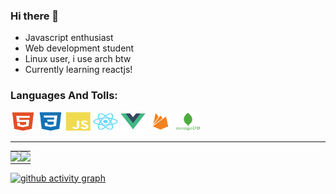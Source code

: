 ### Hi there 👋
- Javascript enthusiast
- Web development student
- Linux user, i use arch btw
- Currently learning reactjs!
### **Languages And Tolls:**
<div style="display: inline_block">
        <img alt="HTML5" height="30" width="40" src="https://raw.githubusercontent.com/devicons/devicon/master/icons/html5/html5-plain.svg"/>
        <img alt="CSS3" height="30" width="40" src="https://raw.githubusercontent.com/devicons/devicon/master/icons/css3/css3-plain.svg"/>
        <img alt="JavaScript" height="30" width="40" src="https://raw.githubusercontent.com/devicons/devicon/master/icons/javascript/javascript-plain.svg"/>
        <img alt="ReactJS" height="30" width="40" src="https://raw.githubusercontent.com/devicons/devicon/master/icons/react/react-original.svg"/>
        <img alt="Vue" height="30" width="40" src="https://raw.githubusercontent.com/devicons/devicon/master/icons/vuejs/vuejs-original.svg"/>
        <img alt="Firebase" height="30" width="40" src="https://raw.githubusercontent.com/devicons/devicon/master/icons/firebase/firebase-plain.svg"/>
        <img alt="MongoDB" height="30" width="40" src ="https://raw.githubusercontent.com/devicons/devicon/master/icons/mongodb/mongodb-plain-wordmark.svg"/>
    </div>
    <hr>
    </hr>
    <table>
  <tr>
    <td style="padding: 0; width=50%">
        <img src="https://github-readme-stats.vercel.app/api/?username=yJon4ss&show_icons=true&title_color=539BF5&text_color=9f9f9f&bg_color=00000000&hide_border=true&icon_color=539BF5&hide_title=true&count_private=true"/>
    </td>
      <td style="padding: 0; width=50%">
        <img src="https://github-readme-stats.vercel.app/api/top-langs/?username=yJon4ss&show_icons=true&title_color=539BF5&text_color=9f9f9f&bg_color=00000000&hide_border=true&icon_color=00000000&count_private=true"/>
    </td>
  </tr>
</table>

[![github activity graph](https://activity-graph.herokuapp.com/graph?username=yJon4ss&custom_title=Contribution%20Graph&bg_color=00000000&area_color=539BF5&color=9f9f9f&line=539BF5&point=539BF5&area=true&hide_border=true)](https://github.com/ashutosh00710/github-readme-activity-graph)
